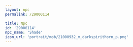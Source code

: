 ```yaml
---
layout: npc
permalink: /29000114

title: Npc
id: '29000114'
npc_name: 'Shade'
icon_url: 'portrait/mob/21000932_m_darkspirithorn_p.png'
---
```

